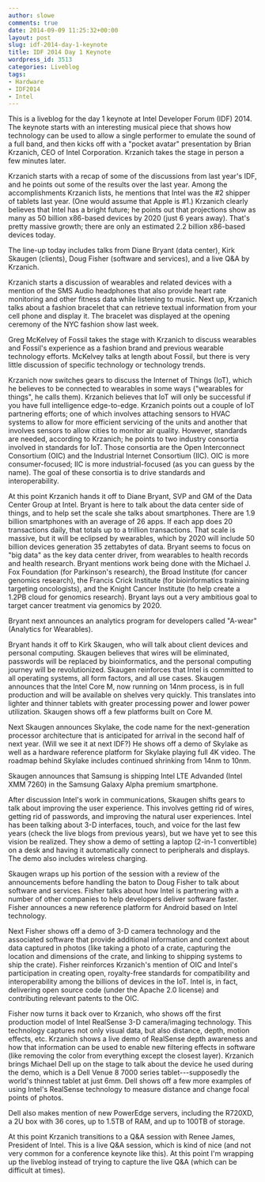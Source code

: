 ```yaml
---
author: slowe
comments: true
date: 2014-09-09 11:25:32+00:00
layout: post
slug: idf-2014-day-1-keynote
title: IDF 2014 Day 1 Keynote
wordpress_id: 3513
categories: Liveblog
tags:
- Hardware
- IDF2014
- Intel
---
```


This is a liveblog for the day 1 keynote at Intel Developer Forum (IDF) 2014. The keynote starts with an interesting musical piece that shows how technology can be used to allow a single performer to emulate the sound of a full band, and then kicks off with a "pocket avatar" presentation by Brian Krzanich, CEO of Intel Corporation. Krzanich takes the stage in person a few minutes later.

Krzanich starts with a recap of some of the discussions from last year's IDF, and he points out some of the results over the last year. Among the accomplishments Krzanich lists, he mentions that Intel was the #2 shipper of tablets last year. (One would assume that Apple is #1.) Krzanich clearly believes that Intel has a bright future; he points out that projections show as many as 50 billion x86-based devices by 2020 (just 6 years away). That's pretty massive growth; there are only an estimated 2.2 billion x86-based devices today.

The line-up today includes talks from Diane Bryant (data center), Kirk Skaugen (clients), Doug Fisher (software and services), and a live Q&A by Krzanich.

Krzanich starts a discussion of wearables and related devices with a mention of the SMS Audio headphones that also provide heart rate monitoring and other fitness data while listening to music. Next up, Krzanich talks about a fashion bracelet that can retrieve textual information from your cell phone and display it. The bracelet was displayed at the opening ceremony of the NYC fashion show last week.

Greg McKelvey of Fossil takes the stage with Krzanich to discuss wearables and Fossil's experience as a fashion brand and previous wearable technology efforts. McKelvey talks at length about Fossil, but there is very little discussion of specific technology or technology trends.

Krzanich now switches gears to discuss the Internet of Things (IoT), which he believes to be connected to wearables in some ways ("wearables for things", he calls them). Krzanich believes that IoT will only be successful if you have full intelligence edge-to-edge. Krzanich points out a couple of IoT partnering efforts; one of which involves attaching sensors to HVAC systems to allow for more efficient servicing of the units and another that involves sensors to allow cities to monitor air quality. However, standards are needed, according to Krzanich; he points to two industry consortia involved in standards for IoT. Those consortia are the Open Interconnect Consortium (OIC) and the Industrial Internet Consortium (IIC). OIC is more consumer-focused; IIC is more industrial-focused (as you can guess by the name). The goal of these consortia is to drive standards and interoperability.

At this point Krzanich hands it off to Diane Bryant, SVP and GM of the Data Center Group at Intel. Bryant is here to talk about the data center side of things, and to help set the scale she talks about smartphones. There are 1.9 billion smartphones with an average of 26 apps. If each app does 20 transactions daily, that totals up to a trillion transactions. That scale is massive, but it will be eclipsed by wearables, which by 2020 will include 50 billion devices generation 35 zettabytes of data. Bryant seems to focus on "big data" as the key data center driver, from wearables to health records and health research. Bryant mentions work being done with the Michael J. Fox Foundation (for Parkinson's research), the Broad Institute (for cancer genomics research), the Francis Crick Institute (for bioinformatics training targeting oncologists), and the Knight Cancer Institute (to help create a 1.2PB cloud for genomics research). Bryant lays out a very ambitious goal to target cancer treatment via genomics by 2020.

Bryant next announces an analytics program for developers called "A-wear" (Analytics for Wearables).

Bryant hands it off to Kirk Skaugen, who will talk about client devices and personal computing. Skaugen believes that wires will be eliminated, passwords will be replaced by bioinformatics, and the personal computing journey will be revolutionized. Skaugen reinforces that Intel is committed to all operating systems, all form factors, and all use cases. Skaugen announces that the Intel Core M, now running on 14nm process, is in full production and will be available on shelves very quickly. This translates into lighter and thinner tablets with greater processing power and lower power utilization. Skaugen shows off a few platforms built on Core M.

Next Skaugen announces Skylake, the code name for the next-generation processor architecture that is anticipated for arrival in the second half of next year. (Will we see it at next IDF?) He shows off a demo of Skylake as well as a hardware reference platform for Skylake playing full 4K video. The roadmap behind Skylake includes continued shrinking from 14nm to 10nm.

Skaugen announces that Samsung is shipping Intel LTE Advanded (Intel XMM 7260) in the Samsung Galaxy Alpha premium smartphone.

After discussion Intel's work in communications, Skaugen shifts gears to talk about improving the user experience. This involves getting rid of wires, getting rid of passwords, and improving the natural user experiences. Intel has been talking about 3-D interfaces, touch, and voice for the last few years (check the live blogs from previous years), but we have yet to see this vision be realized. They show a demo of setting a laptop (2-in-1 convertible) on a desk and having it automatically connect to peripherals and displays. The demo also includes wireless charging.

Skaugen wraps up his portion of the session with a review of the announcements before handling the baton to Doug Fisher to talk about software and services. Fisher talks about how Intel is partnering with a number of other companies to help developers deliver software faster. Fisher announces a new reference platform for Android based on Intel technology.

Next Fisher shows off a demo of 3-D camera technology and the associated software that provide additional information and context about data captured in photos (like taking a photo of a crate, capturing the location and dimensions of the crate, and linking to shipping systems to ship the crate). Fisher reinforces Krzanich's mention of OIC and Intel's participation in creating open, royalty-free standards for compatibility and interoperability among the billions of devices in the IoT. Intel is, in fact, delivering open source code (under the Apache 2.0 license) and contributing relevant patents to the OIC.

Fisher now turns it back over to Krzanich, who shows off the first production model of Intel RealSense 3-D camera/imaging technology. This technology captures not only visual data, but also distance, depth, motion effects, etc. Krzanich shows a live demo of RealSense depth awareness and how that information can be used to enable new filtering effects in software (like removing the color from everything except the closest layer). Krzanich brings Michael Dell up on the stage to talk about the device he used during the demo, which is a Dell Venue 8 7000 series tablet---supposedly the world's thinnest tablet at just 6mm. Dell shows off a few more examples of using Intel's RealSense technology to measure distance and change focal points of photos.

Dell also makes mention of new PowerEdge servers, including the R720XD, a 2U box with 36 cores, up to 1.5TB of RAM, and up to 100TB of storage.

At this point Krzanich transitions to a Q&A session with Renee James, President of Intel. This is a live Q&A session, which is kind of nice (and not very common for a conference keynote like this). At this point I'm wrapping up the liveblog instead of trying to capture the live Q&A (which can be difficult at times).
